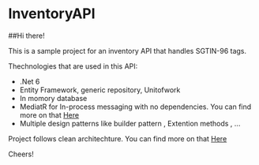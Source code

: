 # InventoryAPI

##Hi there!

This is a sample project for an inventory API that handles SGTIN-96 tags.

Thechnologies that are used in this API:

- .Net 6
- Entity Framework, generic repository, Unitofwork
- In momory database
- MediatR for In-process messaging with no dependencies. You can find more on that <a href="https://github.com/jbogard/MediatR"> Here </a>
- Multiple design patterns like builder pattern , Extention methods , ...

Project follows clean architechture. You can find more on that  <a href="https://blog.cleancoder.com/uncle-bob/2012/08/13/the-clean-architecture.html"> Here </a>

Cheers!
